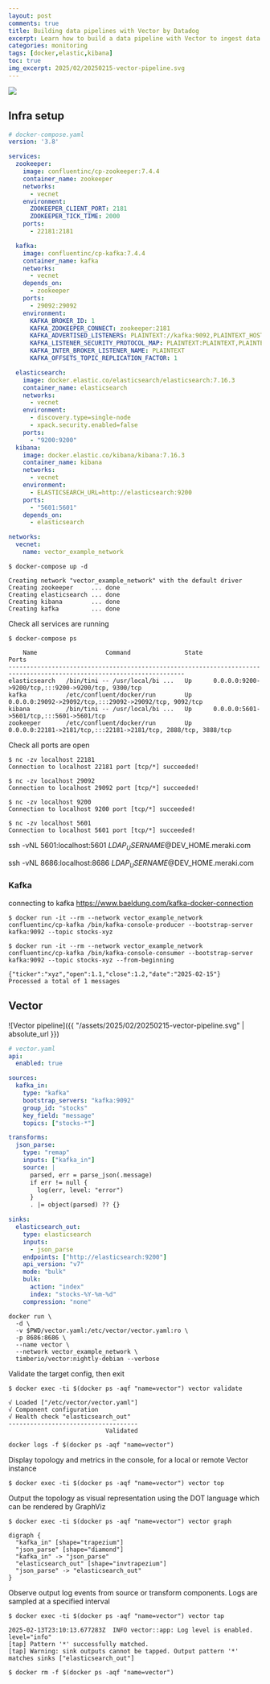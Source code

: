 ```yaml
---
layout: post
comments: true
title: Building data pipelines with Vector by Datadog
excerpt: Learn how to build a data pipeline with Vector to ingest data from Kafka into Elasticsearch.
categories: monitoring
tags: [docker,elastic,kibana]
toc: true
img_excerpt: 2025/02/20250215-vector-pipeline.svg
---
```


<img align="center" src="/assets/logos/vector-by-datadog.svg" />
<br/>





## Infra setup

```yaml
# docker-compose.yaml
version: '3.8'

services:
  zookeeper:
    image: confluentinc/cp-zookeeper:7.4.4
    container_name: zookeeper
    networks:
      - vecnet
    environment:
      ZOOKEEPER_CLIENT_PORT: 2181
      ZOOKEEPER_TICK_TIME: 2000
    ports:
      - 22181:2181

  kafka:
    image: confluentinc/cp-kafka:7.4.4
    container_name: kafka
    networks:
      - vecnet
    depends_on:
      - zookeeper
    ports:
      - 29092:29092
    environment:
      KAFKA_BROKER_ID: 1
      KAFKA_ZOOKEEPER_CONNECT: zookeeper:2181
      KAFKA_ADVERTISED_LISTENERS: PLAINTEXT://kafka:9092,PLAINTEXT_HOST://localhost:29092
      KAFKA_LISTENER_SECURITY_PROTOCOL_MAP: PLAINTEXT:PLAINTEXT,PLAINTEXT_HOST:PLAINTEXT
      KAFKA_INTER_BROKER_LISTENER_NAME: PLAINTEXT
      KAFKA_OFFSETS_TOPIC_REPLICATION_FACTOR: 1

  elasticsearch:
    image: docker.elastic.co/elasticsearch/elasticsearch:7.16.3
    container_name: elasticsearch
    networks:
      - vecnet
    environment:
      - discovery.type=single-node
      - xpack.security.enabled=false
    ports:
      - "9200:9200"
  kibana:
    image: docker.elastic.co/kibana/kibana:7.16.3
    container_name: kibana
    networks:
      - vecnet
    environment:
      - ELASTICSEARCH_URL=http://elasticsearch:9200
    ports:
      - "5601:5601"
    depends_on:
      - elasticsearch

networks:
  vecnet:
    name: vector_example_network
```

```
$ docker-compose up -d

Creating network "vector_example_network" with the default driver
Creating zookeeper     ... done
Creating elasticsearch ... done
Creating kibana        ... done
Creating kafka         ... done
```

Check all services are running

```
$ docker-compose ps

    Name                   Command               State                               Ports                             
-----------------------------------------------------------------------------------------------------------------------
elasticsearch   /bin/tini -- /usr/local/bi ...   Up      0.0.0.0:9200->9200/tcp,:::9200->9200/tcp, 9300/tcp            
kafka           /etc/confluent/docker/run        Up      0.0.0.0:29092->29092/tcp,:::29092->29092/tcp, 9092/tcp        
kibana          /bin/tini -- /usr/local/bi ...   Up      0.0.0.0:5601->5601/tcp,:::5601->5601/tcp                      
zookeeper       /etc/confluent/docker/run        Up      0.0.0.0:22181->2181/tcp,:::22181->2181/tcp, 2888/tcp, 3888/tcp
```

Check all ports are open

```
$ nc -zv localhost 22181
Connection to localhost 22181 port [tcp/*] succeeded!

$ nc -zv localhost 29092
Connection to localhost 29092 port [tcp/*] succeeded!

$ nc -zv localhost 9200
Connection to localhost 9200 port [tcp/*] succeeded!

$ nc -zv localhost 5601
Connection to localhost 5601 port [tcp/*] succeeded!
```


ssh -vNL 5601:localhost:5601 $LDAP_USERNAME@$DEV_HOME.meraki.com


ssh -vNL 8686:localhost:8686 $LDAP_USERNAME@$DEV_HOME.meraki.com

### Kafka

connecting to kafka https://www.baeldung.com/kafka-docker-connection

```
$ docker run -it --rm --network vector_example_network confluentinc/cp-kafka /bin/kafka-console-producer --bootstrap-server kafka:9092 --topic stocks-xyz
```

```
$ docker run -it --rm --network vector_example_network confluentinc/cp-kafka /bin/kafka-console-consumer --bootstrap-server kafka:9092 --topic stocks-xyz --from-beginning

{"ticker":"xyz","open":1.1,"close":1.2,"date":"2025-02-15"}
Processed a total of 1 messages
```

## Vector

![Vector pipeline]({{ "/assets/2025/02/20250215-vector-pipeline.svg" | absolute_url }})

```yaml
# vector.yaml 
api:
  enabled: true

sources:
  kafka_in:
    type: "kafka"
    bootstrap_servers: "kafka:9092"
    group_id: "stocks"
    key_field: "message"
    topics: ["stocks-*"]

transforms:
  json_parse:
    type: "remap"
    inputs: ["kafka_in"]
    source: |
      parsed, err = parse_json(.message)
      if err != null {
        log(err, level: "error")
      }
      . |= object(parsed) ?? {}

sinks:
  elasticsearch_out:
    type: elasticsearch
    inputs:
      - json_parse
    endpoints: ["http://elasticsearch:9200"]
    api_version: "v7"
    mode: "bulk"
    bulk:
      action: "index"
      index: "stocks-%Y-%m-%d"
    compression: "none"
```

```
docker run \
  -d \
  -v $PWD/vector.yaml:/etc/vector/vector.yaml:ro \
  -p 8686:8686 \
  --name vector \
  --network vector_example_network \
  timberio/vector:nightly-debian --verbose
```

Validate the target config, then exit

```
$ docker exec -ti $(docker ps -aqf "name=vector") vector validate

√ Loaded ["/etc/vector/vector.yaml"]
√ Component configuration
√ Health check "elasticsearch_out"
------------------------------------
                           Validated
```

```
docker logs -f $(docker ps -aqf "name=vector")
```

Display topology and metrics in the console, for a local or remote Vector instance

```
$ docker exec -ti $(docker ps -aqf "name=vector") vector top
```

Output the topology as visual representation using the DOT language which can be rendered by GraphViz

```
$ docker exec -ti $(docker ps -aqf "name=vector") vector graph

digraph {
  "kafka_in" [shape="trapezium"]
  "json_parse" [shape="diamond"]
  "kafka_in" -> "json_parse"
  "elasticsearch_out" [shape="invtrapezium"]
  "json_parse" -> "elasticsearch_out"
}
```



Observe output log events from source or transform components. Logs are sampled at a specified interval

```
$ docker exec -ti $(docker ps -aqf "name=vector") vector tap

2025-02-13T23:10:13.677283Z  INFO vector::app: Log level is enabled. level="info"
[tap] Pattern '*' successfully matched.
[tap] Warning: sink outputs cannot be tapped. Output pattern '*' matches sinks ["elasticsearch_out"]
```


```
$ docker rm -f $(docker ps -aqf "name=vector")
```